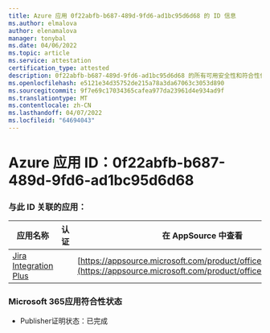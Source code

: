 ```yaml
---
title: Azure 应用 0f22abfb-b687-489d-9fd6-ad1bc95d6d68 的 ID 信息
ms.author: elmalova
author: elenamalova
manager: tonybal
ms.date: 04/06/2022
ms.topic: article
ms.service: attestation
certification_type: attested
description: 0f22abfb-b687-489d-9fd6-ad1bc95d6d68 的所有可用安全性和符合性信息信息。
ms.openlocfilehash: e5121e34d35752de215a78a3da67063c3053d890
ms.sourcegitcommit: 9f7e69c17034365cafea977da23961d4e934ad9f
ms.translationtype: MT
ms.contentlocale: zh-CN
ms.lasthandoff: 04/07/2022
ms.locfileid: "64694043"
---
```

# <a name="azure-app-id-0f22abfb-b687-489d-9fd6-ad1bc95d6d68"></a>Azure 应用 ID：0f22abfb-b687-489d-9fd6-ad1bc95d6d68


### <a name="apps-associated-with-this-id"></a>与此 ID 关联的应用：
| **应用名称** | **认证** | **在 AppSource 中查看** |
|--------------|---------------|-----------------------|
| [Jira Integration Plus](../forward/WA200003847.md) |  | [https://appsource.microsoft.com/product/office/WA200003847](https://appsource.microsoft.com/product/office/WA200003847) |

### <a name="microsoft-365-app-compliance-status"></a>Microsoft 365应用符合性状态
- Publisher证明状态：已完成
